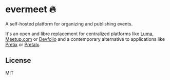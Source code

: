 # evermeet 🔥

A self-hosted platform for organizing and publishing events.

It's an open and libre replacement for centralized platforms like [Luma](https://lu.ma), [Meetup.com](https://meetup.com) or [Devfolio](https://devfolio.co/) and a contemporary alternative to applications like [Pretix](https://pretix.eu/about/en/) or [Pretalx](https://pretalx.com/p/about/).

## License

MIT
